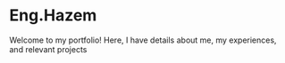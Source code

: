 # Eng.Hazem
Welcome to my portfolio! Here, I have details about me, my experiences, and relevant projects
